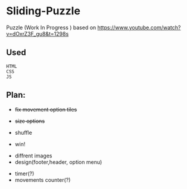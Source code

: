 # Sliding-Puzzle
Puzzle (Work In Progress )
based on https://www.youtube.com/watch?v=dOxrZ3F_gu8&t=1298s
## Used
	HTML
	CSS
	JS
## Plan:
- ~~fix movement option tiles~~
* ~~size options~~
+ shuffle
- win!
+ diffrent images
+ design(footer,header, option menu)
* timer(?)
* movements counter(?)
